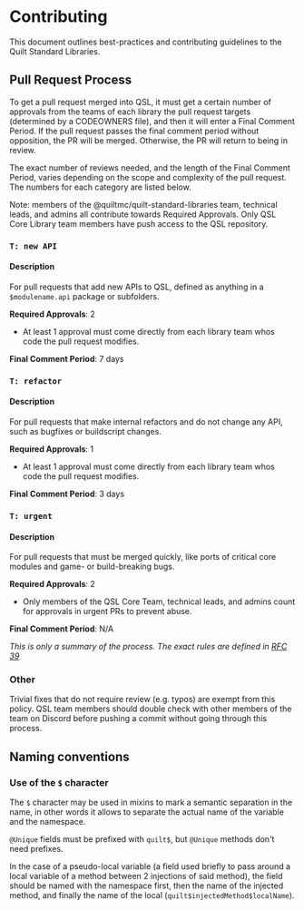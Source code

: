 # Contributing

This document outlines best-practices and contributing guidelines to the Quilt Standard Libraries.
## Pull Request Process
To get a pull request merged into QSL, it must get a certain number of approvals from the teams of each library the pull request targets (determined by a CODEOWNERS file), and then it will enter a Final Comment Period. If the pull request passes the final comment period without opposition, the PR will be merged. Otherwise, the PR will return to being in review. 

The exact number of reviews needed, and the length of the Final Comment Period, varies depending on the scope and complexity of the pull request. The numbers for each category are listed below.

Note: members of the @quiltmc/quilt-standard-libraries team, technical leads, and admins all contribute towards Required Approvals. Only QSL Core Library team members have push access to the QSL repository.
### `T: new API`
#### Description
For pull requests that add new APIs to QSL, defined as anything in a `$modulename.api` package or subfolders.

**Required Approvals**: 2
- At least 1 approval must come directly from each library team whos code the pull request modifies.

**Final Comment Period**: 7 days

### `T: refactor`
#### Description
For pull requests that make internal refactors and do not change any API, such as bugfixes or buildscript changes.

**Required Approvals**: 1
- At least 1 approval must come directly from each library team whos code the pull request modifies.

**Final Comment Period**: 3 days

### `T: urgent`
#### Description
For pull requests that must be merged quickly, like ports of critical core modules and game- or build-breaking bugs.

**Required Approvals**: 2
- Only members of the QSL Core Team, technical leads, and admins count for approvals in urgent PRs to prevent abuse. 

**Final Comment Period**: N/A

*This is only a summary of the process. The exact rules are defined in [RFC 39](https://github.com/QuiltMC/rfcs/blob/master/structure/0039-pr-policy.md)*

### Other
Trivial fixes that do not require review (e.g. typos) are exempt from this policy. QSL team members should double check with other members of the team on Discord before pushing a commit without going through this process.

## Naming conventions

### Use of the `$` character

The `$` character may be used in mixins to mark a semantic separation in the name,
in other words it allows to separate the actual name of the variable and the namespace.

`@Unique` fields must be prefixed with `quilt$`, but `@Unique` methods don't need prefixes.

In the case of a pseudo-local variable (a field used briefly to pass around a local variable of a method between 2 injections of said method),
the field should be named with the namespace first, then the name of the injected method, and finally the name of the local (`quilt$injectedMethod$localName`).
